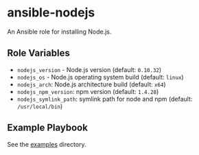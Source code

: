 # ansible-nodejs

An Ansible role for installing Node.js.

## Role Variables

- `nodejs_version` - Node.js version (default: `0.10.32`)
- `nodejs_os` - Node.js operating system build (default: `linux`)
- `nodejs_arch`: Node.js architecture build (default: `x64`)
- `nodejs_npm_version`: npm version (default: `1.4.28`)
- `nodejs_symlink_path`: symlink path for node and npm (default: `/usr/local/bin`)

## Example Playbook

See the [examples](./examples/) directory.

